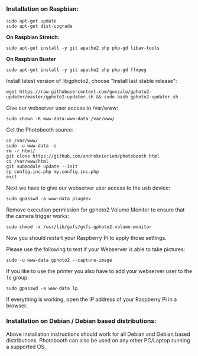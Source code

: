 ### Installation on Raspbian:
```
sudo apt-get update
sudo apt-get dist-upgrade
```

**On Raspbian Stretch:**
```
sudo apt-get install -y git apache2 php php-gd libav-tools
```

**On Raspbian Buster**
```
sudo apt-get install -y git apache2 php php-gd ffmpeg
```

Install latest version of libgphoto2, choose "Install last stable release":
```
wget https://raw.githubusercontent.com/gonzalo/gphoto2-updater/master/gphoto2-updater.sh && sudo bash gphoto2-updater.sh
```

Give our webserver user access to /var/www:
```
sudo chown -R www-data:www-data /var/www/
```

Get the Photobooth source:
```
cd /var/www/
sudo -u www-data -s
rm -r html/
git clone https://github.com/andreknieriem/photobooth html
cd /var/www/html
git submodule update --init
cp config.inc.php my.config.inc.php
exit
```

Next we have to give our webserver user access to the usb device:
```
sudo gpasswd -a www-data plugdev
```

Remove execution permission for gphoto2 Volume Monitor to ensure that the camera trigger works:
```
sudo chmod -x /usr/lib/gvfs/gvfs-gphoto2-volume-monitor
```

Now you should restart your Raspberry Pi to apply those settings.


Please use the following to test if your Webserver is able to take pictures:

```
sudo -u www-data gphoto2 --capture-image
```

If you like to use the printer you also have to add your webserver user to the `ld` group:

```
sudo gpasswd -a www-data lp
```

If everything is working, open the IP address of your Raspberry Pi in a browser.


### Installation on Debian / Debian based distributions:
Above installation instructions should work for all Debian and Debian based distributions.
Photobooth can also be used on any other PC/Laptop running a supported OS.
